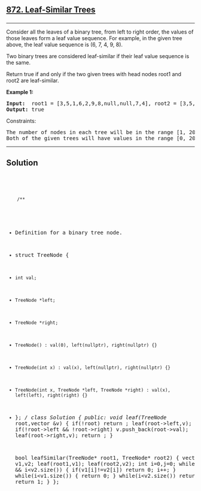 
<h2><a href="https://leetcode.com/problems/leaf-similar-trees/description/">872. Leaf-Similar Trees</a></h2>
<h3></h3>
<hr>
<div><p>
Consider all the leaves of a binary tree, from left to right order, the values of those leaves form a leaf value sequence.
  For example, in the given tree above, the leaf value sequence is (6, 7, 4, 9, 8).

Two binary trees are considered leaf-similar if their leaf value sequence is the same.

Return true if and only if the two given trees with head nodes root1 and root2 are leaf-similar.
</p>


<p><strong>Example 1:</strong></p>
<pre><strong>Input:</strong>  root1 = [3,5,1,6,2,9,8,null,null,7,4], root2 = [3,5,1,6,7,4,2,null,null,null,null,null,null,9,8]
<strong>Output:</strong> true
</pre>

  


Constraints:
<pre>
The number of nodes in each tree will be in the range [1, 200].
Both of the given trees will have values in the range [0, 200].
</pre>
<hr>
 <h2><strong><b>Solution</b></strong></h2>
 <br>
 <pre>
 
        /**
 * Definition for a binary tree node.
 * struct TreeNode {
 *     int val;
 *     TreeNode *left;
 *     TreeNode *right;
 *     TreeNode() : val(0), left(nullptr), right(nullptr) {}
 *     TreeNode(int x) : val(x), left(nullptr), right(nullptr) {}
 *     TreeNode(int x, TreeNode *left, TreeNode *right) : val(x), left(left), right(right) {}
 * };
 */
class Solution {
public:
    void leaf(TreeNode* root,vector<int> &v)
    {
        if(!root) return ;
        leaf(root->left,v);
        if(!root->left && !root->right) v.push_back(root->val);
        leaf(root->right,v);
        return ;
    }

    bool leafSimilar(TreeNode* root1, TreeNode* root2) {
        vector<int> v1,v2;
        leaf(root1,v1);
        leaf(root2,v2);
        int i=0,j=0;
        while(i<v1.size() && i<v2.size())
        {
            if(v1[i]!=v2[i]) return 0;
            i++;
        }
        while(i<v1.size())
        {
            return 0;
        }
        while(i<v2.size()) return 0;
        return 1;
    }
};
          
 </pre>

